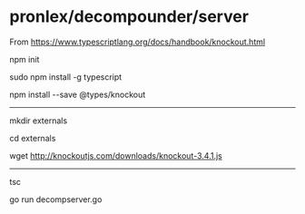 # pronlex/decompounder/server

From https://www.typescriptlang.org/docs/handbook/knockout.html

npm init

sudo npm install -g typescript

npm install --save @types/knockout

-----

mkdir externals

cd externals

wget http://knockoutjs.com/downloads/knockout-3.4.1.js


-----

tsc

go run decompserver.go